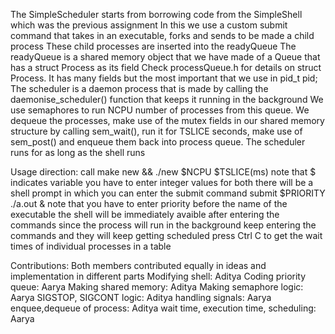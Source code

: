 The SimpleScheduler starts from borrowing code from the SimpleShell which was the previous assignment
In this we use a custom submit command that takes in an executable, forks and sends to be made a child process
These child processes are inserted into the readyQueue
The readyQueue is a shared memory object that we have made of a Queue that has a struct Process as its field
Check processQueue.h for details on struct Process. It has many fields but the most important that we use in pid_t pid;
The scheduler is a daemon process that is made by calling the daemonise_scheduler() function that keeps it running in the background
We use semaphores to run NCPU number of processes from this queue. We dequeue the processes,
make use of the mutex fields in our shared memory structure by calling sem_wait(), run it for TSLICE seconds, make use of sem_post() and enqueue them back into process queue.
The scheduler runs for as long as the shell runs

Usage direction:
    call make new && ./new $NCPU $TSLICE(ms) note that $ indicates variable you have to enter integer values for both
    there will be a shell prompt in which you can enter the submit command
    submit $PRIORITY ./a.out & note that you have to enter priority before the name of the executable
    the shell will be immediately avaible after entering the commands since the process will run in the background
    keep entering the commands and they will keep getting scheduled
    press Ctrl C to get the wait times of individual processes in a table

Contributions:
Both members contributed equally in ideas and implementation in different parts
Modifying shell: Aditya
Coding priority queue: Aarya
Making shared memory: Aditya
Making semaphore logic: Aarya
SIGSTOP, SIGCONT logic: Aditya
handling signals: Aarya
enquee,dequeue of process: Aditya
wait time, execution time, scheduling: Aarya